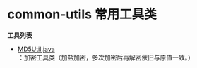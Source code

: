 # common-utils 常用工具类

**工具列表**
- [MD5Util.java](https://github.com/yushouling/common-utils/blob/master/src/main/java/com/ysl/utils/MD5Util.java)：加密工具类（加盐加密，多次加密后再解密依旧与原值一致。）
